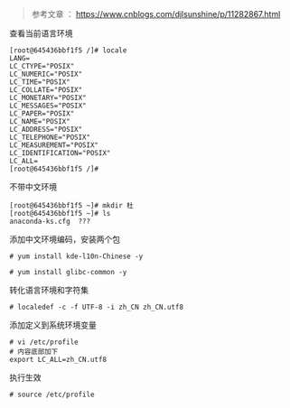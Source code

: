 > 参考文章 ： https://www.cnblogs.com/djlsunshine/p/11282867.html



查看当前语言环境

```
[root@645436bbf1f5 /]# locale
LANG=
LC_CTYPE="POSIX"
LC_NUMERIC="POSIX"
LC_TIME="POSIX"
LC_COLLATE="POSIX"
LC_MONETARY="POSIX"
LC_MESSAGES="POSIX"
LC_PAPER="POSIX"
LC_NAME="POSIX"
LC_ADDRESS="POSIX"
LC_TELEPHONE="POSIX"
LC_MEASUREMENT="POSIX"
LC_IDENTIFICATION="POSIX"
LC_ALL=
[root@645436bbf1f5 /]#
```



不带中文环境

```
[root@645436bbf1f5 ~]# mkdir 杜
[root@645436bbf1f5 ~]# ls
anaconda-ks.cfg  ???
```



添加中文环境编码，安装两个包

```
# yum install kde-l10n-Chinese -y

# yum install glibc-common -y
```



转化语言环境和字符集

```
# localedef -c -f UTF-8 -i zh_CN zh_CN.utf8
```



添加定义到系统环境变量

```
# vi /etc/profile
# 内容底部加下
export LC_ALL=zh_CN.utf8
```



执行生效

```
# source /etc/profile
```




